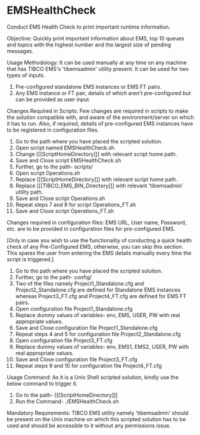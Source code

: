 # EMSHealthCheck
Conduct EMS Health Check to print important runtime information.

Objective: Quickly print important information about EMS, top 10 queues and topics with the highest number and the largest size of pending messages.

Usage Methodology: It can be used manually at any time on any machine that has TIBCO EMS's 'tibemsadmin' utility present. It can be used for two types of inputs.

1. Pre-configured standalone EMS instances or EMS FT pairs.
2. Any EMS instance or FT pair, details of which aren't pre-configured but can be provided as user input.

Changes Required in Scripts: Few changes are required in scripts to make the solution compatible with, and aware of the environment/server on which it has to run. Also, if required, details of pre-configured EMS instances have to be registered in configuration files.

1. Go to the path where you have placed the scripted solution.
2. Open script named EMSHealthCheck.sh
3. Change [[[ScriptHomeDirectory]]] with relevant script home path.
4. Save and Close script EMSHealthCheck.sh
5. Further, go to the path- scripts/
6. Open script Operations.sh
7. Replace [[[ScriptHomeDirectory]]] with relevant script home path.
8. Replace [[[TIBCO_EMS_BIN_Directory]]] with relevant 'tibemsadmin' utility path.
9. Save and Close script Operations.sh
10. Repeat steps 7 and 8 for script Operations_FT.sh
11. Save and Close script Operations_FT.sh

Changes required in configuration files: EMS URL, User name, Password, etc. are to be provided in configuration files for pre-configured EMS.

[Only in case you wish to use the functionality of conducting a quick health check of any Pre-Configured EMS, otherwise, you can skip this section. This spares the user from entering the EMS details manually every time the script is triggered.]

1. Go to the path where you have placed the scripted solution.
2. Further, go to the path- config/
3. Two of the files namely Project1_Standalone.cfg and Project2_Standalone.cfg are defined for Standalone EMS instances whereas Project3_FT.cfg and Project4_FT.cfg are defined for EMS FT pairs.
4. Open configuration file Project1_Standalone.cfg
5. Replace dummy values of variables- env, EMS, USER, PW with real appropriate values.
6. Save and Close configuration file Project1_Standalone.cfg
7. Repeat steps 4 and 5 for configuration file Project2_Standalone.cfg
8. Open configuration file Project3_FT.cfg
9. Replace dummy values of variables- env, EMS1, EMS2, USER, PW with real appropriate values.
10. Save and Close configuration file Project3_FT.cfg
11. Repeat steps 9 and 10 for configuration file Project4_FT.cfg

Usage Command: As it is a Unix Shell scripted solution, kindly use the below command to trigger it.

1. Go to the path- [[[ScriptHomeDirectory]]]
2. Run the Command- ./EMSHealthCheck.sh

Mandatory Requirements: TIBCO EMS utility namely 'tibemsadmin' should be present on the Unix machine on which this scripted solution has to be used and should be accessible to it without any permissions issue.
